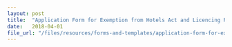 ```yaml
---
layout: post
title:  "Application Form for Exemption from Hotels Act and Licencing Regulations"
date:   2018-04-01
file_url: "/files/resources/forms-and-templates/application-form-for-exemption.doc"
---
```

